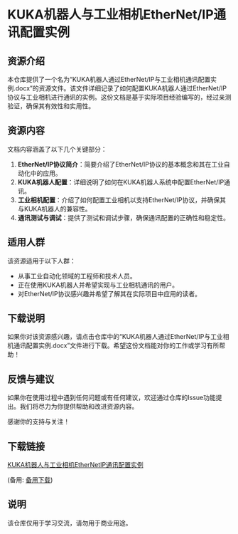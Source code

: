 # KUKA机器人与工业相机EtherNet/IP通讯配置实例

## 资源介绍

本仓库提供了一个名为“KUKA机器人通过EtherNet/IP与工业相机通讯配置实例.docx”的资源文件。该文件详细记录了如何配置KUKA机器人通过EtherNet/IP协议与工业相机进行通讯的实例。这份文档是基于实际项目经验编写的，经过亲测验证，确保其有效性和实用性。

## 资源内容

文档内容涵盖了以下几个关键部分：

1. **EtherNet/IP协议简介**：简要介绍了EtherNet/IP协议的基本概念和其在工业自动化中的应用。
2. **KUKA机器人配置**：详细说明了如何在KUKA机器人系统中配置EtherNet/IP通讯。
3. **工业相机配置**：介绍了如何配置工业相机以支持EtherNet/IP协议，并确保其与KUKA机器人的兼容性。
4. **通讯测试与调试**：提供了测试和调试步骤，确保通讯配置的正确性和稳定性。

## 适用人群

该资源适用于以下人群：

- 从事工业自动化领域的工程师和技术人员。
- 正在使用KUKA机器人并希望实现与工业相机通讯的用户。
- 对EtherNet/IP协议感兴趣并希望了解其在实际项目中应用的读者。

## 下载说明

如果你对该资源感兴趣，请点击仓库中的“KUKA机器人通过EtherNet/IP与工业相机通讯配置实例.docx”文件进行下载。希望这份文档能对你的工作或学习有所帮助！

## 反馈与建议

如果你在使用过程中遇到任何问题或有任何建议，欢迎通过仓库的Issue功能提出。我们将尽力为你提供帮助和改进资源内容。

感谢你的支持与关注！

## 下载链接
[KUKA机器人与工业相机EtherNetIP通讯配置实例](https://pan.quark.cn/s/e73f5b3d2d81) 

(备用: [备用下载](https://pan.baidu.com/s/1HMgK_YlEqH83W8a6MKUFBQ?pwd=1234))

## 说明

该仓库仅用于学习交流，请勿用于商业用途。
